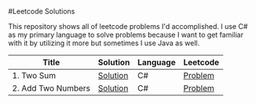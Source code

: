 #Leetcode Solutions

This repository shows all of leetcode problems I'd accomplished. I use C# as my primary language to solve problems because I want to get familiar with it by utilizing it more but sometimes I use Java as well.

| Title                    | Solution | Language   | Leetcode |
| ------------------------ | -------- | ---------- | -------- |
| 1. Two Sum | [Solution](https://github.com/mtmmy/Leetcode/blob/master/Csharp/Leetcode/Solutions/TwoSum.cs) | C# | [Problem](https://leetcode.com/problems/two-sum) |
| 2. Add Two Numbers | [Solution](https://github.com/mtmmy/Leetcode/blob/master/Csharp/Leetcode/Solutions/AddTwoNumbers.cs) | C# | [Problem](https://leetcode.com/problems/add-two-numbers) |